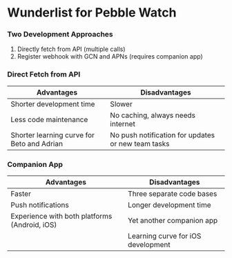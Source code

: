 # Wunderlist for Pebble Watch

### Two Development Approaches
1. Directly fetch from API (multiple calls)
2. Register webhook with GCN and APNs (requires companion app)

### Direct Fetch from API
| Advantages                                 | Disadvantages                                      |
|--------------------------------------------|----------------------------------------------------|
| Shorter development time                   | Slower                                             |
| Less code maintenance                      | No caching, always needs internet                  |
| Shorter learning curve for Beto and Adrian | No push notification for updates or new team tasks |


###  Companion App
| Advantages                                    | Disadvantages                                   |
|-----------------------------------------------|-------------------------------------------------|
| Faster                                        | Three separate code bases                       |
| Push notifications                            | Longer development time                         |
| Experience with both platforms (Android, iOS) | Yet another companion app                       |
|                                               | Learning curve for iOS development              |

